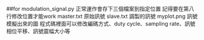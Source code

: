 ##for modulation_signal.py
正常運作會存下三個檔案到指定位置 記得要在第八行修改位置才能work 
master.txt      原始訊號
slave.txt       調製的訊號
myplot.png      訊號模擬出來的圖
程式碼裡面可以修改編碼方式、duty cycle、sampling rate、訊號相位平移、訊號震幅大小等
